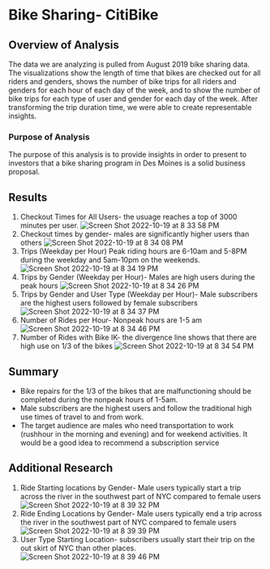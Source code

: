 # Bike Sharing- CitiBike
## Overview of Analysis
The data we are analyzing is pulled from August 2019 bike sharing data. The visualizations show the length of time that bikes are checked out for all riders and genders, shows the number of bike trips for all riders and genders for each hour of each day of the week, and to show the number of bike trips for each type of user and gender for each day of the week. After transforming the trip duration time, we were able to create representable insights.
### Purpose of Analysis
The purpose of this analysis is to provide insights in order to present to investors that a bike sharing program in Des Moines is a solid business proposal. 
## Results
1. Checkout Times for All Users- the usuage reaches a top of 3000 minutes per user.
![Screen Shot 2022-10-19 at 8 33 58 PM](https://user-images.githubusercontent.com/106174279/196842842-96cdfd18-6e69-41d8-8546-011ca9aee363.png)
2. Checkout times by gender- males are significantly higher users than others
![Screen Shot 2022-10-19 at 8 34 08 PM](https://user-images.githubusercontent.com/106174279/196842858-44c2fd96-9ff5-4961-b4f3-3f7b470a935c.png)
3. Trips (Weekday per Hour) Peak riding hours are 6-10am and 5-8PM during the weekday and 5am-10pm on the weekends.
![Screen Shot 2022-10-19 at 8 34 19 PM](https://user-images.githubusercontent.com/106174279/196842879-992ff5fa-831e-420b-8f25-9b2f9bd56ef1.png)
4. Trips by Gender (Weekday per Hour)- Males are high users during the peak hours
![Screen Shot 2022-10-19 at 8 34 26 PM](https://user-images.githubusercontent.com/106174279/196842896-e534fff3-125c-4a25-9317-8a79383200b7.png)
5. Trips by Gender and User Type (Weekday per Hour)- Male subscribers are the highest users followed by female subscribers
![Screen Shot 2022-10-19 at 8 34 37 PM](https://user-images.githubusercontent.com/106174279/196842920-c6745fab-37a0-4636-a34c-d5e2eecf852d.png)
6. Number of Rides per Hour- Nonpeak hours are 1-5 am
![Screen Shot 2022-10-19 at 8 34 46 PM](https://user-images.githubusercontent.com/106174279/196842938-fc2abb3e-9d01-4df3-8f77-9e8775e78078.png)
7. Number of Rides with Bike IK- the divergence line shows that there are high use on 1/3 of the bikes
![Screen Shot 2022-10-19 at 8 34 54 PM](https://user-images.githubusercontent.com/106174279/196842944-a369e09f-4788-42aa-9e4d-ccb89678916c.png)
## Summary
- Bike repairs for the 1/3 of the bikes that are malfunctioning should be completed during the nonpeak hours of 1-5am.
- Male subscribers are the highest users and follow the traditional high use times of travel to and from work.
- The target audience are males who need transportation to work (rushhour in the morning and evening) and for weekend activities. It would be a good idea to recommend a subscription service
## Additional Research
1. Ride Starting locations by Gender- Male users typically start a trip across the river in the southwest part of NYC compared to female users
![Screen Shot 2022-10-19 at 8 39 32 PM](https://user-images.githubusercontent.com/106174279/196843488-a0c7e069-7d1e-42c3-b30b-0bdc2bcc027c.png)
2. Ride Ending Locations by Gender- Male users typically end a trip across the river in the southwest part of NYC compared to female users
![Screen Shot 2022-10-19 at 8 39 39 PM](https://user-images.githubusercontent.com/106174279/196843504-b376b0dd-f5a9-43aa-90ac-4b76c34c9a4a.png)
3. User Type Starting Location- subscribers usually start their trip on the out skirt of NYC than other places.
![Screen Shot 2022-10-19 at 8 39 46 PM](https://user-images.githubusercontent.com/106174279/196843509-97f6e5ad-9af5-48d1-9c27-f90286d77d9e.png)

